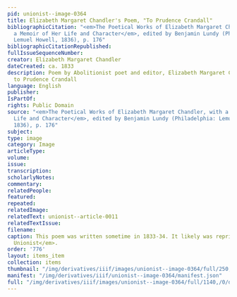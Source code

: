 ```yaml
---
pid: unionist--image-0364
title: Elizabeth Margaret Chandler's Poem, "To Prudence Crandall"
bibliographicCitation: "<em>The Poetical Works of Elizabeth Margaret Chandler, with
  a Memoir of Her Life and Character</em>, edited by Benjamin Lundy (Philadelphia:
  Lemuel Howell, 1836), p. 176"
bibliographicCitationRepublished: 
fullIssueSequenceNumber: 
creator: Elizabeth Margaret Chandler
dateCreated: ca. 1833
description: Poem by Abolitionist poet and editor, Elizabeth Margaret Chandler, dedicated
  to Prudence Crandall
language: English
publisher: 
IsPartOf: 
rights: Public Domain
source: "<em>The Poetical Works of Elizabeth Margaret Chandler, with a Memoir of Her
  Life and Character</em>, edited by Benjamin Lundy (Philadelphia: Lemuel Howell,
  1836), p. 176"
subject: 
type: image
category: Image
articleType: 
volume: 
issue: 
transcription: 
scholarlyNotes: 
commentary: 
relatedPeople: 
featured: 
repeated: 
relatedImage: 
relatedText: unionist--article-0011
relatedTextIssue: 
filename: 
caption: This poem was written sometime in 1833-34. It likely was reprinted in <em>The
  Unionist</em>.
order: '776'
layout: items_item
collection: items
thumbnail: "/img/derivatives/iiif/images/unionist--image-0364/full/250,/0/default.jpg"
manifest: "/img/derivatives/iiif/unionist--image-0364/manifest.json"
full: "/img/derivatives/iiif/images/unionist--image-0364/full/1140,/0/default.jpg"
---
```

